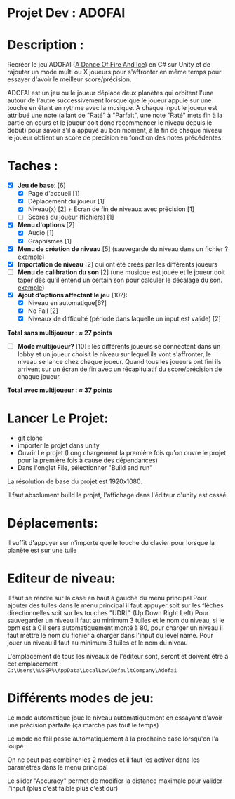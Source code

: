 # Projet Dev : ADOFAI

# Description :

Recréer le jeu ADOFAI ([A Dance Of Fire And Ice](https://store.steampowered.com/app/977950/A_Dance_of_Fire_and_Ice/)) en C# sur Unity et de rajouter un mode multi ou X joueurs pour s'affronter en même temps pour essayer d'avoir le meilleur score/précision.

ADOFAI est un jeu ou le joueur déplace deux planètes qui orbitent l'une autour de l'autre successivement lorsque que le joueur appuie sur une touche en étant en rythme avec la musique. A chaque input le joueur est attribué une note (allant de "Raté" à "Parfait", une note "Raté" mets fin à la partie en cours et le joueur doit donc recommencer le niveau depuis le début) pour savoir s'il a appuyé au bon moment, à la fin de chaque niveau le joueur obtient un score de précision en fonction des notes précédentes.

# Taches :

- [x] **Jeu de base**: [6]
  - [x] Page d'accueil [1]
  - [x] Déplacement du joueur [1]
  - [x] Niveau(x) [2] + Ecran de fin de niveaux avec précision [1]
  - [ ] Scores du joueur (fichiers) [1]
- [x] **Menu d'options** [2]
  - [x] Audio [1]
  - [x] Graphismes [1]
- [x] **Menu de création de niveau** [5]
      (sauvegarde du niveau dans un fichier ? [exemple](<![](https://i.imgur.com/U8V5dXv.gif)>))
- [x] **Importation de niveau** [2]
      qui ont été créés par les différents joueurs
- [ ] **Menu de calibration du son** [2]
      (une musique est jouée et le joueur doit taper dès qu'il entend un certain son pour calculer le décalage du son. [exemple](https://i.imgur.com/G2adO2R.gif))
- [x] **Ajout d'options affectant le jeu** [10?]:
  - [x] Niveau en automatique[6?]
  - [x] No Fail [2]
  - [x] Niveaux de difficulté (période dans laquelle un input est valide) [2]

**Total sans multijoueur : ≈ 27 points**

- [ ] **Mode multijoueur?** [10] : les différents joueurs se connectent dans un lobby et un joueur choisit le niveau sur lequel ils vont s'affronter, le niveau se lance chez chaque joueur. Quand tous les joueurs ont fini ils arrivent sur un écran de fin avec un récapitulatif du score/précision de chaque joueur.

**Total avec multijoueur : ≈ 37 points**

# Lancer Le Projet:

- git clone
- importer le projet dans unity
- Ouvrir Le projet (Long chargement la première fois qu'on ouvre le projet pour la première fois à cause des dépendances)
- Dans l'onglet File, sélectionner "Build and run"

La résolution de base du projet est 1920x1080.

Il faut absolument build le projet, l'affichage dans l'éditeur d'unity est cassé.

# Déplacements:

Il suffit d'appuyer sur n'importe quelle touche du clavier pour lorsque la planète est sur une tuile

# Editeur de niveau:

Il faut se rendre sur la case en haut à gauche du menu principal
Pour ajouter des tuiles dans le menu principal il faut appuyer soit sur les flèches directionnelles soit sur les touches "UDRL" (Up Down Right Left)
Pour sauvegarder un niveau il faut au minimum 3 tuiles et le nom du niveau, si le bpm est à 0 il sera automatiquement monté à 80, pour charger un niveau il faut mettre le nom du fichier à charger dans l'input du level name.
Pour jouer un niveau il faut au minimum 3 tuiles et le nom du niveau

L'emplacement de tous les niveaux de l'éditeur sont, seront et doivent être à cet emplacement :
`C:\Users\%USER%\AppData\LocalLow\DefaultCompany\Adofai`

# Différents modes de jeu:

Le mode automatique joue le niveau automatiquement en essayant d'avoir une précision parfaite (ça marche pas tout le temps)

Le mode no fail passe automatiquement à la prochaine case lorsqu'on l'a loupé

On ne peut pas combiner les 2 modes et il faut les activer dans les paramètres dans le menu principal

Le slider "Accuracy" permet de modifier la distance maximale pour valider l'input (plus c'est faible plus c'est dur)
